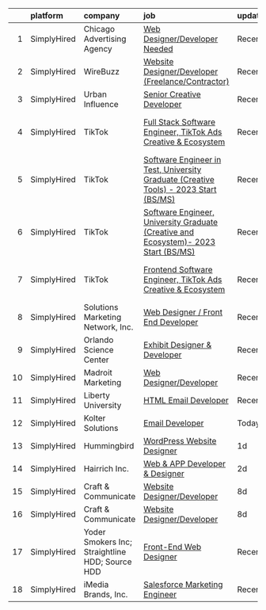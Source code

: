

|    | platform    | company                                         | job                                                                                                                                                                                                 | update_time   | location                      |
|---:|:------------|:------------------------------------------------|:----------------------------------------------------------------------------------------------------------------------------------------------------------------------------------------------------|:--------------|:------------------------------|
|  1 | SimplyHired | Chicago Advertising Agency                      | [Web Designer/Developer Needed](https://www.simplyhired.com/job/3WomrldDVp_gZau2C1LngZoA36zG91ldOR1uxfIywCG-c5eoqglKUw?q=creative+developer)                                                        | Recently      | Remote                        |
|  2 | SimplyHired | WireBuzz                                        | [Website Designer/Developer (Freelance/Contractor)](https://www.simplyhired.com/job/JgZBpW75ivMrofA8C6N4x_76vBQCkE1n_Su8IRcximwtU7cvnFs-6w?q=creative+developer)                                    | Recently      | Scottsdale, AZ                |
|  3 | SimplyHired | Urban Influence                                 | [Senior Creative Developer](https://www.simplyhired.com/job/lpE_bL-yjqpHSloyTj3b2W_ymBr2Qt4fxKsCaBDIyNYur2UKulPh3g?q=creative+developer)                                                            | Recently      | Remote                        |
|  4 | SimplyHired | TikTok                                          | [Full Stack Software Engineer, TikTok Ads Creative & Ecosystem](https://www.simplyhired.com/job/klfZHTLz5cdIgoiWGdSIATdfmOfn2Xkiur6DN4fMuYXuYuG9tg5haA?q=creative+developer)                        | Recently      | Mountain View, CA +1 location |
|  5 | SimplyHired | TikTok                                          | [Software Engineer in Test, University Graduate (Creative Tools) - 2023 Start (BS/MS)](https://www.simplyhired.com/job/_rZ0W_8tNDGMJhwdGUuzbYpsEgRrk95rGIetOFd4oqv-7-cPsDuBrA?q=creative+developer) | Recently      | Mountain View, CA             |
|  6 | SimplyHired | TikTok                                          | [Software Engineer, University Graduate (Creative and Ecosystem)- 2023 Start (BS/MS)](https://www.simplyhired.com/job/d5rTOCvweydSkWh_ZWmfap4Ot8cTWmWHMk5gvZcs_bYf-IjVY4wNhQ?q=creative+developer)  | Recently      | Mountain View, CA             |
|  7 | SimplyHired | TikTok                                          | [Frontend Software Engineer, TikTok Ads Creative & Ecosystem](https://www.simplyhired.com/job/JPTG0AKrjFcB48lzSaaE9qBK9ZfaXqAd4k-FPeZpsvpDtgi3PQdIow?q=creative+developer)                          | Recently      | Mountain View, CA +1 location |
|  8 | SimplyHired | Solutions Marketing Network, Inc.               | [Web Designer / Front End Developer](https://www.simplyhired.com/job/PWiRHAW0zDEqAJYdwLdn6AacaMjxUDw25_fFgRqx7SFVN1N-mlczMg?q=creative+developer)                                                   | Recently      | Victorville, CA               |
|  9 | SimplyHired | Orlando Science Center                          | [Exhibit Designer & Developer](https://www.simplyhired.com/job/JpuP0DVPATVwH0-XnxFsc8nJ-z6kfBqXsh9luvt7lVv6oPB3kNfQcg?q=creative+developer)                                                         | Recently      | Orlando, FL                   |
| 10 | SimplyHired | Madroit Marketing                               | [Web Designer/Developer](https://www.simplyhired.com/job/2ECCZKv_yRidqYSoG3u4dtl6EIssDNlefGaCRzsDoIHb3JnxZOP6Lw?q=creative+developer)                                                               | Recently      | Remote                        |
| 11 | SimplyHired | Liberty University                              | [HTML Email Developer](https://www.simplyhired.com/job/n7ZBIoizNvg1vnbsiAIDufegw0i4ApkD0M26QH770WAN4RoUlue8Ew?q=creative+developer)                                                                 | Recently      | Remote                        |
| 12 | SimplyHired | Kolter Solutions                                | [Email Developer](https://www.simplyhired.com/job/T474Tq69gQbQVNCRxUd4LTc1EWfAL3_dasm6kLD_kmI_sizxF-h8bA?q=creative+developer)                                                                      | Today         | Orlando, FL                   |
| 13 | SimplyHired | Hummingbird                                     | [WordPress Website Designer](https://www.simplyhired.com/job/ABXcdYzuRTEpWWY98bwfiF7GYZB0s8zVn93ukySMEWT0EQyzoTR-QQ?q=creative+developer)                                                           | 1d            | Dallas, TX                    |
| 14 | SimplyHired | Hairrich Inc.                                   | [Web & APP Developer & Designer](https://www.simplyhired.com/job/VA40MvdlAvQmUN2dWMw9S78ZxPCQvj9pKRyJ753zhepQwuPtsDkF2A?q=creative+developer)                                                       | 2d            | Santa Clara, CA               |
| 15 | SimplyHired | Craft & Communicate                             | [Website Designer/Developer](https://www.simplyhired.com/job/Ta_l3uYaH0BdRDkXoCm9ovgXUl6A4yEz4iQF2GO8qRBqNMQLCJAIPw?q=creative+developer)                                                           | 8d            | Remote                        |
| 16 | SimplyHired | Craft & Communicate                             | [Website Designer/Developer](https://www.simplyhired.com/job/Ta_l3uYaH0BdRDkXoCm9ovgXUl6A4yEz4iQF2GO8qRBqNMQLCJAIPw?q=creative+developer)                                                           | 8d            | Remote                        |
| 17 | SimplyHired | Yoder Smokers Inc; Straightline HDD; Source HDD | [Front-End Web Designer](https://www.simplyhired.com/job/dQp1X-q1g0E5oSepYRQIAk9XqxDK0CpGeXQylmMJ0DARQ34yZ-ZbsQ?q=creative+developer)                                                               | Recently      | Hutchinson, KS                |
| 18 | SimplyHired | iMedia Brands, Inc.                             | [Salesforce Marketing Engineer](https://www.simplyhired.com/job/w5thOX20Q71kc20xy1REPCPEFreRApkWNaNdoTRJUtZOa-0N68ngVw?q=creative+developer)                                                        | Recently      | Eden Prairie, MN              |